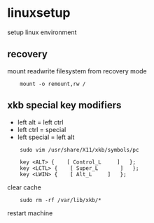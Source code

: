 # linuxsetup
setup linux environment

## recovery
mount readwrite filesystem from recovery mode

```
    mount -o remount,rw /
```

## xkb special key modifiers
- left alt = left ctrl
- left ctrl = special
- left special = left alt
```
    sudo vim /usr/share/X11/xkb/symbols/pc
```

```
    key <ALT> {    [ Control_L     ]   };
    key <LCTL> {    [ Super_L       ]   };
    key <LWIN> {    [ Alt_L     ]   };
```

clear cache

```
    sudo rm -rf /var/lib/xkb/*
```

restart machine
